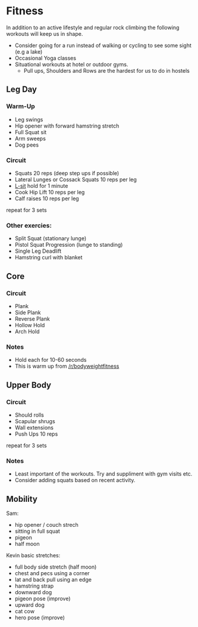 Fitness
=======

In addition to an active lifestyle and regular rock climbing the following workouts will keep us in shape.

* Consider going for a run instead of walking or cycling to see some sight (e.g a lake)
* Occasional Yoga classes
* Situational workouts at hotel or outdoor gyms.
  * Pull ups, Shoulders and Rows are the hardest for us to do in hostels


Leg Day
-------
### Warm-Up
* Leg swings
* Hip opener with forward hamstring stretch
* Full Squat sit
* Arm sweeps
* Dog pees

### Circuit
* Squats 20 reps (deep step ups if possible)
* Lateral Lunges or Cossack Squats 10 reps per leg
* [L-sit](https://www.reddit.com/r/bodyweightfitness/wiki/exercises/l-sit) hold for 1 minute
* Cook Hip Lift 10 reps per leg
* Calf raises 10 reps per leg

repeat for 3 sets

### Other exercies:
* Split Squat (stationary lunge)
* Pistol Squat Progression (lunge to standing)
* Single Leg Deadlift
* Hamstring curl with blanket


Core
----
### Circuit
* Plank
* Side Plank
* Reverse Plank
* Hollow Hold
* Arch Hold


### Notes
* Hold each for 10-60 seconds
* This is warm up from [/r/bodyweightfitness](https://www.reddit.com/r/bodyweightfitness/wiki/kb/recommended_routine)


Upper Body
----------
### Circuit
* Should rolls
* Scapular shrugs
* Wall extensions
* Push Ups 10 reps

repeat for 3 sets

### Notes
* Least important of the workouts. Try and suppliment with gym visits etc.
* Consider adding squats based on recent activity.


Mobility
--------
Sam:
* hip opener / couch strech
* sitting in full squat
* pigeon
* half moon

Kevin basic stretches:
* full body side stretch (half moon)
* chest and pecs using a corner
* lat and back pull using an edge
* hamstring strap
* downward dog
* pigeon pose (improve)
* upward dog
* cat cow
* hero pose (improve)
